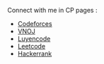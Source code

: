 Connect with me in CP pages :
  + <a href="https://codeforces.com/profile/sadboiz"> Codeforces </a>
  + <a href="https://oj.vnoi.info/user/lelouchorz"> VNOJ </a>
  + <a href="https://oj.luyencode.net/user-home?username=vux123"> Luyencode </a>
  + <a href="https://leetcode.com/wjbulikescoding/"> Leetcode </a>
  + <a href="https://www.hackerrank.com/thuangailelouch"> Hackerrank </a>

